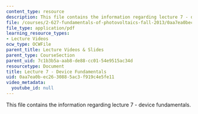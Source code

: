 ```yaml
---
content_type: resource
description: This file contains the information regarding lecture 7 - device fundamentals.
file: /courses/2-627-fundamentals-of-photovoltaics-fall-2013/0aa7ea0bec2630885ac3f919c4e5fe11_MIT2_627F13_lec07.pdf
file_type: application/pdf
learning_resource_types:
- Lecture Videos
ocw_type: OCWFile
parent_title: Lecture Videos & Slides
parent_type: CourseSection
parent_uid: 7c1b3b5a-aab8-de88-cc01-54e9515ac34d
resourcetype: Document
title: Lecture 7 - Device Fundamentals
uid: 0aa7ea0b-ec26-3088-5ac3-f919c4e5fe11
video_metadata:
  youtube_id: null
---
```

This file contains the information regarding lecture 7 - device fundamentals.

